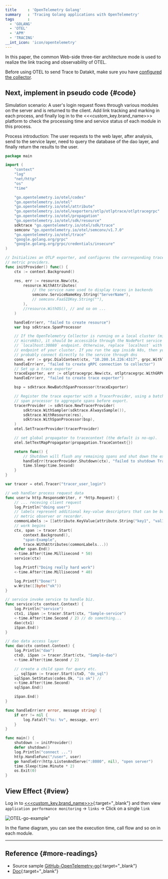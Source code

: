 ```yaml
---
title     : 'OpenTelemetry Golang'
summary   : 'Tracing Golang applications with OpenTelemetry'
tags      :
  - 'GOLANG'
  - 'OTEL'
  - 'APM'
  - 'TRACING'
__int_icon: 'icon/opentelemetry'
---
```


In this paper, the common Web-side three-tier architecture mode is used to realize the link tracing and observability of OTEL.

Before using OTEL to send Trace to Datakit, make sure you have [configured the collector](opentelemetry.md).

## Next, implement in pseudo code {#code}

Simulation scenario: A user's login request flows through various modules on the server and is returned to the client. Add link tracking and marking in each process, and finally log in to the <<<custom_key.brand_name>>> platform to check the processing time and service status of each module in this process.

Process introduction: The user requests to the web layer, after analysis, send to the service layer, need to query the database of the dao layer, and finally return the results to the user.

``` go
package main

import (
    "context"
    "log"
    "net/http"
    "os"
    "time"

    "go.opentelemetry.io/otel/codes"
    "go.opentelemetry.io/otel"
    "go.opentelemetry.io/otel/attribute"
    "go.opentelemetry.io/otel/exporters/otlp/otlptrace/otlptracegrpc"
    "go.opentelemetry.io/otel/propagation"
    "go.opentelemetry.io/otel/sdk/resource"
    sdktrace "go.opentelemetry.io/otel/sdk/trace"
    semconv "go.opentelemetry.io/otel/semconv/v1.7.0"
    "go.opentelemetry.io/otel/trace"
    "google.golang.org/grpc"
    "google.golang.org/grpc/credentials/insecure"
)

// Initializes an OTLP exporter, and configures the corresponding trace and
// metric providers.
func initProvider() func() {
    ctx := context.Background()

    res, err := resource.New(ctx,
        resource.WithAttributes(
            // the service name used to display traces in backends
            semconv.ServiceNameKey.String("ServerName"),
            // semconv.FaaSIDKey.String(""),
        ),
        //resource.WithOS(), // and so on ...
    )

    handleErr(err, "failed to create resource")
    var bsp sdktrace.SpanProcessor

    // If the OpenTelemetry Collector is running on a local cluster (minikube or
    // microk8s), it should be accessible through the NodePort service at the
    // `localhost:30080` endpoint. Otherwise, replace `localhost` with the
    // endpoint of your cluster. If you run the app inside k8s, then you can
    // probably connect directly to the service through dns
    conn, err := grpc.DialContext(ctx, "10.200.14.226:4317", grpc.WithTransportCredentials(insecure.NewCredentials()), grpc.WithBlock())
    handleErr(err, "failed to create gRPC connection to collector")
    // Set up a trace exporter
    traceExporter, err := otlptracegrpc.New(ctx, otlptracegrpc.WithGRPCConn(conn))
    handleErr(err, "failed to create trace exporter")

    bsp = sdktrace.NewBatchSpanProcessor(traceExporter)

    // Register the trace exporter with a TracerProvider, using a batch
    // span processor to aggregate spans before export.
    tracerProvider := sdktrace.NewTracerProvider(
        sdktrace.WithSampler(sdktrace.AlwaysSample()),
        sdktrace.WithResource(res),
        sdktrace.WithSpanProcessor(bsp),
    )
    otel.SetTracerProvider(tracerProvider)

    // set global propagator to tracecontext (the default is no-op).
    otel.SetTextMapPropagator(propagation.TraceContext{})

    return func() {
        // Shutdown will flush any remaining spans and shut down the exporter.
        handleErr(tracerProvider.Shutdown(ctx), "failed to shutdown TracerProvider")
        time.Sleep(time.Second)
    }
}

var tracer = otel.Tracer("tracer_user_login")

// web handler process request data
func user(w http.ResponseWriter, r *http.Request) {
    // ... receving client request
    log.Println("doing user")
    // labels represent additional key-value descriptors that can be bound to a
    // metric observer or recorder.
    commonLabels := []attribute.KeyValue{attribute.String("key1", "val1")}
    // work begins
    ctx, span := tracer.Start(
        context.Background(),
        "span-Example",
        trace.WithAttributes(commonLabels...))
    defer span.End()
    <-time.After(time.Millisecond * 50)
    service(ctx)

    log.Printf("Doing really hard work")
    <-time.After(time.Millisecond * 40)

    log.Printf("Done!")
    w.Write([]byte("ok"))
}

// service invoke service to handle biz.
func service(ctx context.Context) {
    log.Println("service")
    ctx1, iSpan := tracer.Start(ctx, "Sample-service")
    <-time.After(time.Second / 2) // do something...
    dao(ctx1)
    iSpan.End()
}

// dao data access layer
func dao(ctx context.Context) {
    log.Println("dao")
    ctxD, iSpan := tracer.Start(ctx, "Sample-dao")
    <-time.After(time.Second / 2)

    // create a child span for query etc.
    _, sqlSpan := tracer.Start(ctxD, "do_sql")
    sqlSpan.SetStatus(codes.Ok, "is ok") //
    <-time.After(time.Second)
    sqlSpan.End()

    iSpan.End()
}

func handleErr(err error, message string) {
    if err != nil {
        log.Fatalf("%s: %v", message, err)
    }
}

func main() {
    shutdown := initProvider()
    defer shutdown()
    log.Println("connect ...")
    http.HandleFunc("/user", user)
    go handleErr(http.ListenAndServe(":8080", nil), "open server")
    time.Sleep(time.Minute * 2)
    os.Exit(0)
}
```

## View Effect {#view}

Log in to [<<<custom_key.brand_name>>>](https://console.<<<custom_key.brand_main_domain>>>/tracing/service/table?time=15m){:target="_blank"} and then view `application performance monitoring` -> `links` -> Click on a single `link`

![OTEL-go-example"](imgs/otel-go-example.png)

In the flame diagram, you can see the execution time, call flow and so on in each module.

---

## Reference {#more-readings}

- Source sample [GitHub-OpenTelemetry-go](https://github.com/open-telemetry/opentelemetry-go/tree/main/example/otel-collector){:target="_blank"}
- [Doc](https://opentelemetry.io/docs/instrumentation/go/getting-started/){:target="_blank"}
